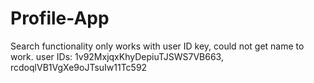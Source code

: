 # Profile-App
Search functionality only works with user ID key, could not get name to work. 
          user IDs: 1v92MxjqxKhyDepiuTJSWS7VB663,
                    rcdoqlVB1VgXe9oJTsuIw11Tc592
